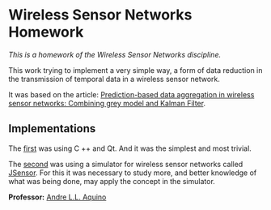 # Wireless Sensor Networks Homework

_This is a homework of the Wireless Sensor Networks discipline._

This work trying to implement a very simple way, a form of data reduction in the transmission of temporal data in a wireless sensor network.

It was based on the article: [Prediction-based data aggregation in wireless sensor networks: Combining grey model and Kalman Filter](http://www.cs.virginia.edu/~son/papers/Prediction-basedAggregation.CC2011.pdf).

## Implementations

The [first](https://github.com/danielsanfr/universitys-homeworks/tree/master/wireless-sensor-networks/first) was using C ++ and Qt. And it was the simplest and most trivial.

The [second](https://github.com/danielsanfr/universitys-homeworks/tree/master/wireless-sensor-networks/second) was using a simulator for wireless sensor networks called [JSensor](https://joubertlimadotcomdotbr.wordpress.com/jsensor-a-high-performance-java-simulator-for-sensor-networks/). For this it was necessary to study more, and better knowledge of what was being done, may apply the concept in the simulator.

**Professor:** [Andre L.L. Aquino](https://sites.google.com/site/allalinsufal/home/eletiva-1/20161)

